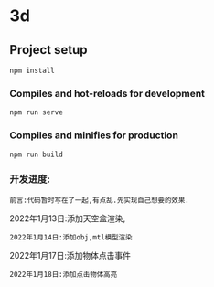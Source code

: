 # 3d

## Project setup
```
npm install
```

### Compiles and hot-reloads for development
```
npm run serve
```

### Compiles and minifies for production
```
npm run build
```

### 开发进度:

```
前言:代码暂时写在了一起,有点乱.先实现自己想要的效果.
```
2022年1月13日:添加天空盒渲染,
```
2022年1月14日:添加obj,mtl模型渲染
```
2022年1月17日:添加物体点击事件
```
2022年1月18日:添加点击物体高亮
```
